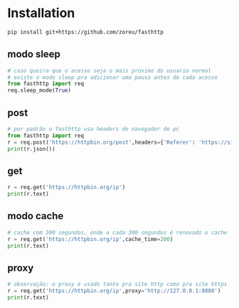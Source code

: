 # Installation

```bash
pip install git+https://github.com/zoreu/fasthttp
```

## modo sleep
```python
# caso queira que o acesso seja o mais proximo do usuario normal
# existe o modo sleep pra adicionar uma pausa antes de cada acesso
from fasthttp import req
req.sleep_mode(True)
```

## post
```python
# por padrão o fasthttp usa headers de navegador de pc
from fasthttp import req
r = req.post('https://httpbin.org/post',headers={'Referer': 'https://sitelouco.com/'},data={'nome': 'chuck', 'sobrenome': 'norris'})
print(r.json())
```

## get
```python
r = req.get('https://httpbin.org/ip')
print(r.text)
```

## modo cache
```python
# cache com 300 segundos, onde a cada 300 segundos é renovado o cache
r = req.get('https://httpbin.org/ip',cache_time=200)
print(r.text)
```

## proxy
```python
# observação: o proxy é usado tanto pra site http como pra site https
r = req.get('https://httpbin.org/ip',proxy='http://127.0.0.1:8888')
print(r.text)


